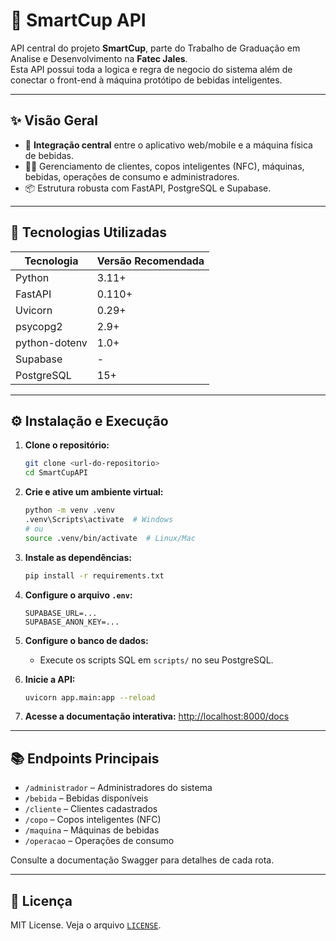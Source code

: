 # 🥤 SmartCup API

API central do projeto **SmartCup**, parte do Trabalho de Graduação em Analise e Desenvolvimento na **Fatec Jales**.  
Esta API possui toda a logica e regra de negocio do sistema além de conectar o front-end à máquina protótipo de bebidas inteligentes.

---

## ✨ Visão Geral

- 🔗 **Integração central** entre o aplicativo web/mobile e a máquina física de bebidas.
- 🧑‍💼 Gerenciamento de clientes, copos inteligentes (NFC), máquinas, bebidas, operações de consumo e administradores.
- 📦 Estrutura robusta com FastAPI, PostgreSQL e Supabase.

---

## 🚀 Tecnologias Utilizadas

| Tecnologia    | Versão Recomendada |
| ------------- | ------------------ |
| Python        | 3.11+              |
| FastAPI       | 0.110+             |
| Uvicorn       | 0.29+              |
| psycopg2      | 2.9+               |
| python-dotenv | 1.0+               |
| Supabase      | -                  |
| PostgreSQL    | 15+                |

---

## ⚙️ Instalação e Execução

1. **Clone o repositório:**

   ```sh
   git clone <url-do-repositorio>
   cd SmartCupAPI
   ```

2. **Crie e ative um ambiente virtual:**

   ```sh
   python -m venv .venv
   .venv\Scripts\activate  # Windows
   # ou
   source .venv/bin/activate  # Linux/Mac
   ```

3. **Instale as dependências:**

   ```sh
   pip install -r requirements.txt
   ```

4. **Configure o arquivo `.env`:**

   ```
   SUPABASE_URL=...
   SUPABASE_ANON_KEY=...
   ```

5. **Configure o banco de dados:**

   - Execute os scripts SQL em `scripts/` no seu PostgreSQL.

6. **Inicie a API:**

   ```sh
   uvicorn app.main:app --reload
   ```

7. **Acesse a documentação interativa:**
   [http://localhost:8000/docs](http://localhost:8000/docs)

---

## 📚 Endpoints Principais

- `/administrador` – Administradores do sistema
- `/bebida` – Bebidas disponíveis
- `/cliente` – Clientes cadastrados
- `/copo` – Copos inteligentes (NFC)
- `/maquina` – Máquinas de bebidas
- `/operacao` – Operações de consumo

Consulte a documentação Swagger para detalhes de cada rota.

---

## 📄 Licença

MIT License. Veja o arquivo [`LICENSE`](LICENSE).
